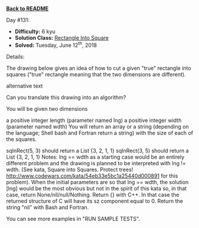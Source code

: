 ﻿<a href=https://github.com/hlais/Kata---a---Day><b>Back to README</b><a>

Day #131: 

* <b>Difficulty:</b> 6 kyu
* <b>Solution Class:</b> [Rectangle Into Square](Rectangle%20Into%20Squares.cs)
* <b>Solved:</b> Tuesday, June 12<sup>th</sup>, 2018

Details:

The drawing below gives an idea of how to cut a given "true" rectangle into squares ("true" rectangle meaning that the two dimensions are different).

alternative text

Can you translate this drawing into an algorithm?

You will be given two dimensions

a positive integer length (parameter named lng)
a positive integer width (parameter named wdth)
You will return an array or a string (depending on the language; Shell bash and Fortran return a string) with the size of each of the squares.

  sqInRect(5, 3) should return a List<int> {3, 2, 1, 1}
  sqInRect(3, 5) should return a List<int> {3, 2, 1, 1}
Notes:
lng == wdth as a starting case would be an entirely different problem and the drawing is planned to be interpreted with lng != wdth. (See kata, Square into Squares. Protect trees! http://www.codewars.com/kata/54eb33e5bc1a25440d000891 for this problem). When the initial parameters are so that lng == wdth, the solution [lng] would be the most obvious but not in the spirit of this kata so, in that case, return None/nil/null/Nothing. Return {} with C++. In that case the returned structure of C will have its sz component equal to 0. Return the string "nil" with Bash and Fortran.

You can see more examples in "RUN SAMPLE TESTS".
